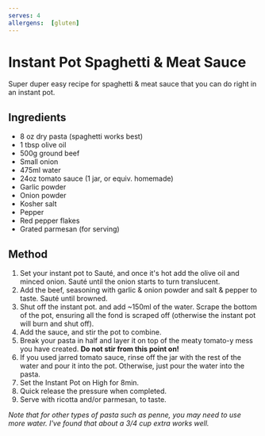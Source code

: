 ```yaml
---
serves: 4
allergens:  [gluten]
---
```


# Instant Pot Spaghetti & Meat Sauce

Super duper easy recipe for spaghetti & meat sauce that you can do right in an instant pot.

## Ingredients

 - 8 oz dry pasta (spaghetti works best)
 - 1 tbsp olive oil
 - 500g ground beef
 - Small onion
 - 475ml water
 - 24oz tomato sauce (1 jar, or equiv. homemade)
 - Garlic powder
 - Onion powder
 - Kosher salt
 - Pepper
 - Red pepper flakes
 - Grated parmesan (for serving)

## Method

1. Set your instant pot to Sauté, and once it's hot add the olive oil and minced onion.
   Sauté until the onion starts to turn translucent.
2. Add the beef, seasoning with garlic & onion powder and salt & pepper to taste. Sauté until
   browned.
3. Shut off the instant pot. and add ~150ml of the water. Scrape the bottom of the pot, ensuring
   all the fond is scraped off (otherwise the instant pot will burn and shut off).
4. Add the sauce, and stir the pot to combine.
5. Break your pasta in half and layer it on top of the meaty tomato-y mess you have created.
   __Do not stir from this point on!__
6. If you used jarred tomato sauce, rinse off the jar with the rest of the water and pour it into
   the pot. Otherwise, just pour the water into the pasta.
7. Set the Instant Pot on High for 8min.
8. Quick release the pressure when completed.
9. Serve with ricotta and/or parmesan, to taste.

_Note that for other types of pasta such as penne, you may need to use more water. I've found that about a 3/4 cup extra works well._
